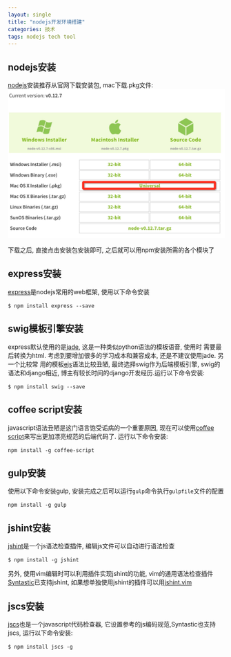 ```yaml
---
layout: single 
title: "nodejs开发环境搭建" 
categories: 技术
tags: nodejs tech tool
---
```


## nodejs安装

[nodejs](https://nodejs.org/download)安装推荐从官网下载安装包, mac下载.pkg文件:
![node download](/assets/img/node_download.png)

下载之后, 直接点击安装包安装即可, 之后就可以用npm安装所需的各个模块了

## express安装

[express](http://expressjs.com/)是nodejs常用的web框架, 使用以下命令安装

    $ npm install express --save

## swig模板引擎安装

express默认使用的是[jade](http://jade-lang.com/), 这是一种类似python语法的模板语音, 使用时
需要最后转换为html. 考虑到要增加很多的学习成本和兼容成本, 还是不建议使用jade. 另一个比较常
用的模板[ejs](http://www.embeddedjs.com/)语法比较丑陋, 最终选择swig作为后端模板引擎, swig的
语法和django相近, 博主有较长时间的django开发经历.运行以下命令安装:

    $ npm install swig --save

## coffee script安装

javascript语法丑陋是这门语言饱受诟病的一个重要原因, 现在可以使用[coffee script](http://coffeescript.org/)来写出更加漂亮规范的后端代码了.
运行以下命令安装:

    npm install -g coffee-script

## gulp安装

使用以下命令安装gulp, 安装完成之后可以运行`gulp`命令执行`gulpfile`文件的配置

    npm install -g gulp

## jshint安装
    
[jshint](http://jshint.com)是一个js语法检查插件, 编辑js文件可以自动进行语法检查

    $ npm install -g jshint

另外, 使用vim编辑时可以利用插件实现jshint的功能, vim的通用语法检查插件[Syntastic](https://github.com/scrooloose/syntastic)已支持jshint, 如果想单独使用jshint的插件可以用[jshint.vim](https://github.com/walm/jshint.vim)

## jscs安装

[jscs](http://jscs.info/)也是一个javascript代码检查器, 它设置参考的js编码规范,Syntastic也支持jscs, 运行以下命令安装:

    $ npm install jscs -g
